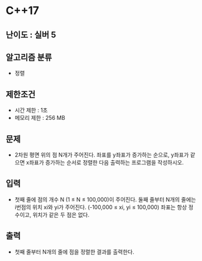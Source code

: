 # C++17

## 난이도 : 실버 5

## 알고리즘 분류
  - 정렬

## 제한조건
  - 시간 제한 : 1초
  - 메모리 제한 : 256 MB

## 문제
  - 2차원 평면 위의 점 N개가 주어진다. 좌표를 y좌표가 증가하는 순으로, y좌표가 같으면 x좌표가 증가하는 순서로 정렬한 다음 출력하는 프로그램을 작성하시오.

## 입력
  - 첫째 줄에 점의 개수 N (1 ≤ N ≤ 100,000)이 주어진다. 둘째 줄부터 N개의 줄에는 i번점의 위치 xi와 yi가 주어진다. (-100,000 ≤ xi, yi ≤ 100,000) 좌표는 항상 정수이고, 위치가 같은 두 점은 없다.

## 출력
  - 첫째 줄부터 N개의 줄에 점을 정렬한 결과를 출력한다.